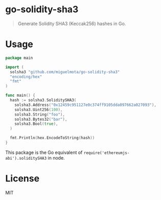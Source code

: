 # go-solidity-sha3

> Generate Solidity SHA3 (Keccak256) hashes in Go.

<!--
var a = new BN("0x12459c951127e0c374ff9105dda097662a027093", 16)

var s4 = abi.soliditySHA3(['address', 'uint256'], [a, new BN('200000000000000', 10)])

		// basic test
		hash := SoliditySHA3(
			Address("0x12459c951127e0c374ff9105dda097662a027093"),
			Uint256(200000000000000),
		)

		expected := "abb858e5d39c237b0c47db82052cdb7f933419e3c1d334c7c2558eb8c03734fc"
		if got := hex.EncodeToString(hash); got != expected {
-->

# Usage

```go
package main

import (
  solsha3 "github.com/miguelmota/go-solidity-sha3"
  "encoding/hex"
  "fmt"
)

func main() {
  hash := solsha3.SoliditySHA3(
    solsha3.Address("0x12459c951127e0c374ff9105dda097662a027093"),
    solsha3.Uint256(100),
    solsha3.String("foo"),
    solsha3.Bytes32("bar"),
    solsha3.Bool(true),
  )

  fmt.Println(hex.EncodeToString(hash))
}
```

This package is the Go equivalent of `require('ethereumjs-abi').soliditySHA3` in node.

# License

MIT
